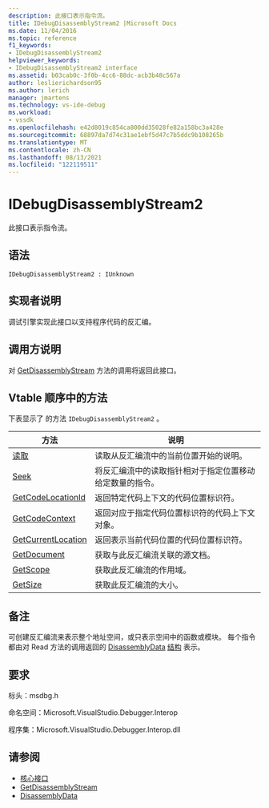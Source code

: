 ```yaml
---
description: 此接口表示指令流。
title: IDebugDisassemblyStream2 |Microsoft Docs
ms.date: 11/04/2016
ms.topic: reference
f1_keywords:
- IDebugDisassemblyStream2
helpviewer_keywords:
- IDebugDisassemblyStream2 interface
ms.assetid: b03cab0c-3f0b-4cc6-88dc-acb3b48c567a
author: leslierichardson95
ms.author: lerich
manager: jmartens
ms.technology: vs-ide-debug
ms.workload:
- vssdk
ms.openlocfilehash: e42d8019c854ca800dd35028fe82a158bc3a428e
ms.sourcegitcommit: 68897da7d74c31ae1ebf5d47c7b5ddc9b108265b
ms.translationtype: MT
ms.contentlocale: zh-CN
ms.lasthandoff: 08/13/2021
ms.locfileid: "122119511"
---
```

# <a name="idebugdisassemblystream2"></a>IDebugDisassemblyStream2
此接口表示指令流。

## <a name="syntax"></a>语法

```
IDebugDisassemblyStream2 : IUnknown
```

## <a name="notes-for-implementers"></a>实现者说明
 调试引擎实现此接口以支持程序代码的反汇编。

## <a name="notes-for-callers"></a>调用方说明
 对 [GetDisassemblyStream](../../../extensibility/debugger/reference/idebugprogram2-getdisassemblystream.md) 方法的调用将返回此接口。

## <a name="methods-in-vtable-order"></a>Vtable 顺序中的方法
 下表显示了 的方法 `IDebugDisassemblyStream2` 。

|方法|说明|
|------------|-----------------|
|[读取](../../../extensibility/debugger/reference/idebugdisassemblystream2-read.md)|读取从反汇编流中的当前位置开始的说明。|
|[Seek](../../../extensibility/debugger/reference/idebugdisassemblystream2-seek.md)|将反汇编流中的读取指针相对于指定位置移动给定数量的指令。|
|[GetCodeLocationId](../../../extensibility/debugger/reference/idebugdisassemblystream2-getcodelocationid.md)|返回特定代码上下文的代码位置标识符。|
|[GetCodeContext](../../../extensibility/debugger/reference/idebugdisassemblystream2-getcodecontext.md)|返回对应于指定代码位置标识符的代码上下文对象。|
|[GetCurrentLocation](../../../extensibility/debugger/reference/idebugdisassemblystream2-getcurrentlocation.md)|返回表示当前代码位置的代码位置标识符。|
|[GetDocument](../../../extensibility/debugger/reference/idebugdisassemblystream2-getdocument.md)|获取与此反汇编流关联的源文档。|
|[GetScope](../../../extensibility/debugger/reference/idebugdisassemblystream2-getscope.md)|获取此反汇编流的作用域。|
|[GetSize](../../../extensibility/debugger/reference/idebugdisassemblystream2-getsize.md)|获取此反汇编流的大小。|

## <a name="remarks"></a>备注
 可创建反汇编流来表示整个地址空间，或只表示空间中的函数或模块。 每个指令都由对 Read 方法的调用返回的 [DisassemblyData](../../../extensibility/debugger/reference/disassemblydata.md) [结构](../../../extensibility/debugger/reference/idebugdisassemblystream2-read.md) 表示。

## <a name="requirements"></a>要求
 标头：msdbg.h

 命名空间：Microsoft.VisualStudio.Debugger.Interop

 程序集：Microsoft.VisualStudio.Debugger.Interop.dll

## <a name="see-also"></a>请参阅
- [核心接口](../../../extensibility/debugger/reference/core-interfaces.md)
- [GetDisassemblyStream](../../../extensibility/debugger/reference/idebugprogram2-getdisassemblystream.md)
- [DisassemblyData](../../../extensibility/debugger/reference/disassemblydata.md)
